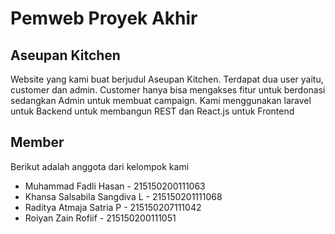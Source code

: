 # Pemweb Proyek Akhir

## Aseupan Kitchen

Website yang kami buat berjudul Aseupan Kitchen. Terdapat dua user yaitu, customer dan admin. Customer hanya bisa mengakses fitur untuk berdonasi sedangkan Admin untuk membuat campaign. Kami menggunakan laravel untuk Backend untuk membangun REST dan React.js untuk Frontend

## Member

Berikut adalah anggota dari kelompok kami

* Muhammad Fadli Hasan - 215150200111063
* Khansa Salsabila Sangdiva L - 215150201111068
* Raditya Atmaja Satria P - 215150207111042
* Roiyan Zain Rofiif - 215150200111051
